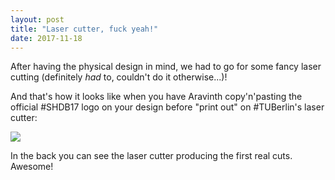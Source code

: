 ```yaml
---
layout: post
title: "Laser cutter, fuck yeah!"
date: 2017-11-18
---
```


After having the physical design in mind, we had to go for some fancy laser
cutting (definitely _had_ to, couldn't do it otherwise...)!

And that's how it looks like when you have Aravinth copy'n'pasting the official
#SHDB17 logo on your design before "print out" on #TUBerlin's laser cutter:

![](./images/20171118_150620.jpg)

In the back you can see the laser cutter producing the first real cuts.
Awesome!
